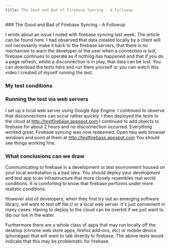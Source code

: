 ```yaml
---
title: The Good and Bad of Firebase Syncing - A Followup
---
```


<link href="http://kevinburke.bitbucket.org/markdowncss/markdown.css" rel="stylesheet"></link>	
### The Good and Bad of Firebase Syncing - A Followup

I wrote about an issue I noted with firebase syncing last week. The article can be found here. I had observed that data created locally by a client will not necessarily make it back to the firebase servers, that there is no mechanism to warn the developer or the user when a connection is lost, firebase continues to operate as if nothing has happened and that if you do a page refresh, whilst a disconnection is in play, that data can be lost. You can download the tests here and run them yourself or you can watch this video I created of myself running the test.

### My test conditions






### Running the test via web servers

I set up a local web server using Google App Engine. I continued to observe that disconnections can occur rather quickly. I then deployed the tests to the cloud at http://testfirebase.appspot.com I continued to add objects to firebase for about 2 hours and no disconnection occurred. Everything worked great. Firebase syncing was now redeemed.
Open two web browser windows and point at them at http://testfirebase.appspot.com You should see things working fine.

### What conclusions can we draw

Communicating to firebase in a development or test environment housed on your local workstation is a bad idea. You should deploy your development and test app to an infrastructure that more closely resembles real world conditions. It is comforting to know that firebase performs under more realistic conditions.

However alot of developers, when they first try out an emerging software library, will want to test off file:// or a local web server. It's just convenient in many cases. Having to deploy to the cloud can be overkill if we just want to dip our toe in the water.

Furthermore there are a whole class of apps that may run locally off the desktop (chrome web store apps, firefox add-ons, etc) or mobile device (phonegap) that will want to talk directly to firebase. The above tests would indicate that this may be problematic for firebase.
